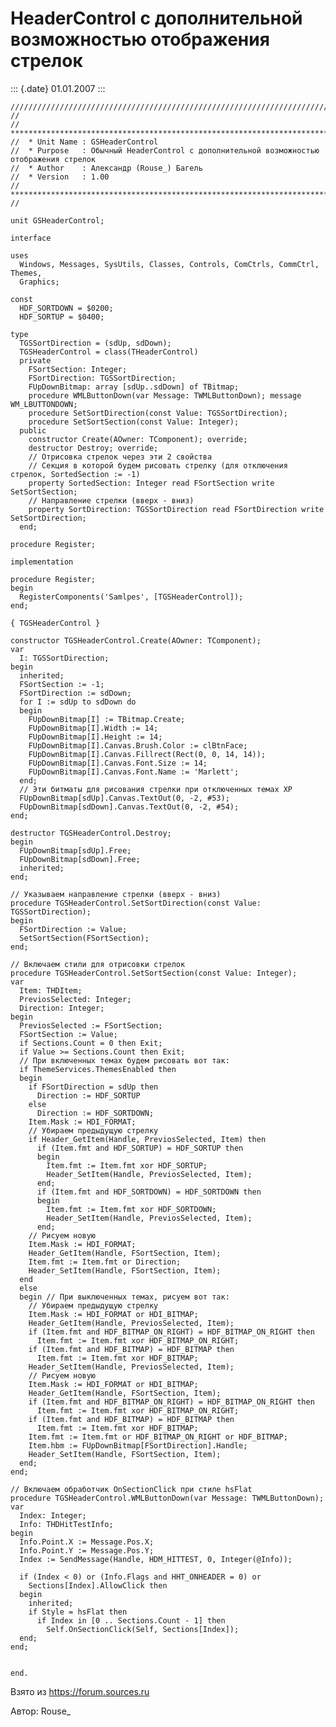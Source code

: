 HeaderControl с дополнительной возможностью отображения стрелок
===============================================================

::: {.date}
01.01.2007
:::

    ////////////////////////////////////////////////////////////////////////////////
    //
    //  ****************************************************************************
    //  * Unit Name : GSHeaderControl
    //  * Purpose   : Обычный HeaderControl с дополнительной возможностью отображения стрелок
    //  * Author    : Александр (Rouse_) Багель
    //  * Version   : 1.00
    //  ****************************************************************************
    //

    unit GSHeaderControl;
     
    interface
     
    uses
      Windows, Messages, SysUtils, Classes, Controls, ComCtrls, CommCtrl, Themes,
      Graphics;
     
    const
      HDF_SORTDOWN = $0200;
      HDF_SORTUP = $0400;
     
    type
      TGSSortDirection = (sdUp, sdDown);
      TGSHeaderControl = class(THeaderControl)
      private
        FSortSection: Integer;
        FSortDirection: TGSSortDirection;
        FUpDownBitmap: array [sdUp..sdDown] of TBitmap;
        procedure WMLButtonDown(var Message: TWMLButtonDown); message WM_LBUTTONDOWN;
        procedure SetSortDirection(const Value: TGSSortDirection);
        procedure SetSortSection(const Value: Integer);
      public
        constructor Create(AOwner: TComponent); override;
        destructor Destroy; override;
        // Отрисовка стрелок через эти 2 свойства
        // Секция в которой будем рисовать стрелку (для отключения стрелок, SortedSection := -1)
        property SortedSection: Integer read FSortSection write SetSortSection;
        // Направление стрелки (вверх - вниз)
        property SortDirection: TGSSortDirection read FSortDirection write SetSortDirection;
      end;
     
    procedure Register;
     
    implementation
     
    procedure Register;
    begin
      RegisterComponents('Samlpes', [TGSHeaderControl]);
    end;
     
    { TGSHeaderControl }
     
    constructor TGSHeaderControl.Create(AOwner: TComponent);
    var
      I: TGSSortDirection;
    begin
      inherited;
      FSortSection := -1;
      FSortDirection := sdDown;
      for I := sdUp to sdDown do
      begin
        FUpDownBitmap[I] := TBitmap.Create;
        FUpDownBitmap[I].Width := 14;
        FUpDownBitmap[I].Height := 14;
        FUpDownBitmap[I].Canvas.Brush.Color := clBtnFace;
        FUpDownBitmap[I].Canvas.Fillrect(Rect(0, 0, 14, 14));
        FUpDownBitmap[I].Canvas.Font.Size := 14;
        FUpDownBitmap[I].Canvas.Font.Name := 'Marlett';
      end;
      // Эти битматы для рисования стрелки при отключенных темах ХР
      FUpDownBitmap[sdUp].Canvas.TextOut(0, -2, #53);
      FUpDownBitmap[sdDown].Canvas.TextOut(0, -2, #54);
    end;
     
    destructor TGSHeaderControl.Destroy;
    begin
      FUpDownBitmap[sdUp].Free;
      FUpDownBitmap[sdDown].Free;
      inherited;
    end;
     
    // Указываем направление стрелки (вверх - вниз)
    procedure TGSHeaderControl.SetSortDirection(const Value: TGSSortDirection);
    begin
      FSortDirection := Value;
      SetSortSection(FSortSection);
    end;
     
    // Включаем стили для отрисовки стрелок
    procedure TGSHeaderControl.SetSortSection(const Value: Integer);
    var
      Item: THDItem;
      PreviosSelected: Integer;
      Direction: Integer;
    begin
      PreviosSelected := FSortSection;
      FSortSection := Value;
      if Sections.Count = 0 then Exit;
      if Value >= Sections.Count then Exit;
      // При включенных темах будем рисовать вот так:
      if ThemeServices.ThemesEnabled then
      begin
        if FSortDirection = sdUp then
          Direction := HDF_SORTUP
        else
          Direction := HDF_SORTDOWN;
        Item.Mask := HDI_FORMAT;
        // Убираем предыдущую стрелку
        if Header_GetItem(Handle, PreviosSelected, Item) then
          if (Item.fmt and HDF_SORTUP) = HDF_SORTUP then
          begin
            Item.fmt := Item.fmt xor HDF_SORTUP;
            Header_SetItem(Handle, PreviosSelected, Item);
          end;
          if (Item.fmt and HDF_SORTDOWN) = HDF_SORTDOWN then
          begin
            Item.fmt := Item.fmt xor HDF_SORTDOWN;
            Header_SetItem(Handle, PreviosSelected, Item);
          end;
        // Рисуем новую
        Item.Mask := HDI_FORMAT;
        Header_GetItem(Handle, FSortSection, Item);
        Item.fmt := Item.fmt or Direction;
        Header_SetItem(Handle, FSortSection, Item);
      end
      else
      begin // При выключенных темах, рисуем вот так:
        // Убираем предыдущую стрелку
        Item.Mask := HDI_FORMAT or HDI_BITMAP;
        Header_GetItem(Handle, PreviosSelected, Item);
        if (Item.fmt and HDF_BITMAP_ON_RIGHT) = HDF_BITMAP_ON_RIGHT then
          Item.fmt := Item.fmt xor HDF_BITMAP_ON_RIGHT;
        if (Item.fmt and HDF_BITMAP) = HDF_BITMAP then
          Item.fmt := Item.fmt xor HDF_BITMAP;
        Header_SetItem(Handle, PreviosSelected, Item);
        // Рисуем новую
        Item.Mask := HDI_FORMAT or HDI_BITMAP;
        Header_GetItem(Handle, FSortSection, Item);
        if (Item.fmt and HDF_BITMAP_ON_RIGHT) = HDF_BITMAP_ON_RIGHT then
          Item.fmt := Item.fmt xor HDF_BITMAP_ON_RIGHT;
        if (Item.fmt and HDF_BITMAP) = HDF_BITMAP then
          Item.fmt := Item.fmt xor HDF_BITMAP;
        Item.fmt := Item.fmt or HDF_BITMAP_ON_RIGHT or HDF_BITMAP;
        Item.hbm := FUpDownBitmap[FSortDirection].Handle;
        Header_SetItem(Handle, FSortSection, Item);
      end;
    end;
     
    // Включаем обработчик OnSectionClick при стиле hsFlat
    procedure TGSHeaderControl.WMLButtonDown(var Message: TWMLButtonDown);
    var
      Index: Integer;
      Info: THDHitTestInfo;
    begin
      Info.Point.X := Message.Pos.X;
      Info.Point.Y := Message.Pos.Y;
      Index := SendMessage(Handle, HDM_HITTEST, 0, Integer(@Info));
     
      if (Index < 0) or (Info.Flags and HHT_ONHEADER = 0) or
        Sections[Index].AllowClick then
      begin
        inherited;
        if Style = hsFlat then
          if Index in [0 .. Sections.Count - 1] then
            Self.OnSectionClick(Self, Sections[Index]);
      end;
    end;
     
     
    end.

Взято из <https://forum.sources.ru>

Автор: Rouse\_

